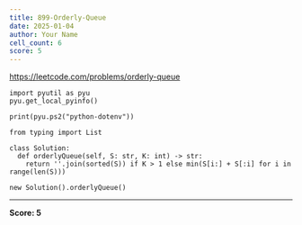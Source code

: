 ```yaml
---
title: 899-Orderly-Queue
date: 2025-01-04
author: Your Name
cell_count: 6
score: 5
---
```


https://leetcode.com/problems/orderly-queue


```
import pyutil as pyu
pyu.get_local_pyinfo()
```


```
print(pyu.ps2("python-dotenv"))
```


```
from typing import List
```


```
class Solution:
  def orderlyQueue(self, S: str, K: int) -> str:
    return ''.join(sorted(S)) if K > 1 else min(S[i:] + S[:i] for i in range(len(S)))
```


```
new Solution().orderlyQueue()
```


---
**Score: 5**